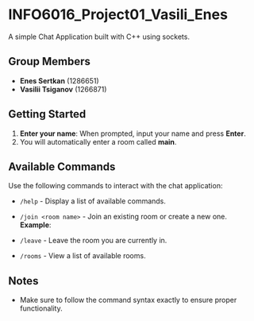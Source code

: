 # INFO6016_Project01_Vasili_Enes
A simple Chat Application built with C++ using sockets.

## Group Members
- **Enes Sertkan** (1286651)
- **Vasilii Tsiganov** (1266871)

## Getting Started

1. **Enter your name**: When prompted, input your name and press **Enter**.
2. You will automatically enter a room called **main**.

## Available Commands

Use the following commands to interact with the chat application:

- `/help` - Display a list of available commands.
  
- `/join <room name>` - Join an existing room or create a new one.  
  **Example**:  

- `/leave` - Leave the room you are currently in.

- `/rooms` - View a list of available rooms.

## Notes
- Make sure to follow the command syntax exactly to ensure proper functionality.
